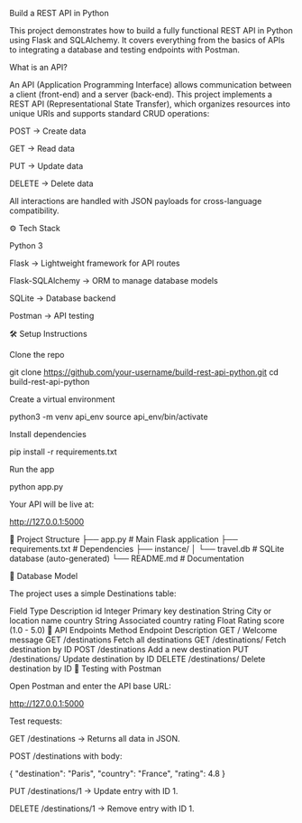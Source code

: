 Build a REST API in Python

This project demonstrates how to build a fully functional REST API in Python using Flask and SQLAlchemy. It covers everything from the basics of APIs to integrating a database and testing endpoints with Postman.

What is an API?

An API (Application Programming Interface) allows communication between a client (front-end) and a server (back-end).
This project implements a REST API (Representational State Transfer), which organizes resources into unique URIs and supports standard CRUD operations:

POST → Create data

GET → Read data

PUT → Update data

DELETE → Delete data

All interactions are handled with JSON payloads for cross-language compatibility.

⚙️ Tech Stack

Python 3

Flask → Lightweight framework for API routes

Flask-SQLAlchemy → ORM to manage database models

SQLite → Database backend

Postman → API testing

🛠️ Setup Instructions

Clone the repo

git clone https://github.com/your-username/build-rest-api-python.git
cd build-rest-api-python


Create a virtual environment

python3 -m venv api_env
source api_env/bin/activate


Install dependencies

pip install -r requirements.txt


Run the app

python app.py


Your API will be live at:

http://127.0.0.1:5000

📂 Project Structure
├── app.py              # Main Flask application
├── requirements.txt    # Dependencies
├── instance/
│   └── travel.db       # SQLite database (auto-generated)
└── README.md           # Documentation

🧩 Database Model

The project uses a simple Destinations table:

Field	Type	Description
id	Integer	Primary key
destination	String	City or location name
country	String	Associated country
rating	Float	Rating score (1.0 - 5.0)
🔑 API Endpoints
Method	Endpoint	Description
GET	/	Welcome message
GET	/destinations	Fetch all destinations
GET	/destinations/<id>	Fetch destination by ID
POST	/destinations	Add a new destination
PUT	/destinations/<id>	Update destination by ID
DELETE	/destinations/<id>	Delete destination by ID
🧪 Testing with Postman

Open Postman and enter the API base URL:

http://127.0.0.1:5000


Test requests:

GET /destinations → Returns all data in JSON.

POST /destinations with body:

{
  "destination": "Paris",
  "country": "France",
  "rating": 4.8
}


PUT /destinations/1 → Update entry with ID 1.

DELETE /destinations/1 → Remove entry with ID 1.